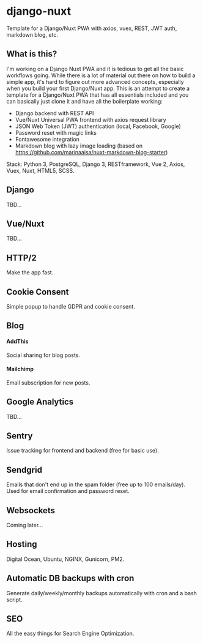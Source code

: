 # django-nuxt
Template for a Django/Nuxt PWA with axios, vuex, REST, JWT auth, markdown blog, etc.

## What is this?
I'm working on a Django Nuxt PWA and it is tedious to get all the basic workflows going. While there is a lot of material out there on how to build a simple app, it's hard to figure out more advanced concepts, especially when you build your first Django/Nuxt app. This is an attempt to create a template for a Django/Nuxt PWA that has all essentials included and you can basically just clone it and have all the boilerplate working:

- Django backend with REST API
- Vue/Nuxt Universal PWA frontend with axios request library
- JSON Web Token (JWT) authentication (local, Facebook, Google)
- Password reset with magic links
- Fontawesome integration
- Markdown blog with lazy image loading (based on https://github.com/marinaaisa/nuxt-markdown-blog-starter)

Stack: Python 3, PostgreSQL, Django 3, RESTframework, Vue 2, Axios, Vuex, Nuxt, HTML5, SCSS.

## Django

TBD...

## Vue/Nuxt

TBD...

## HTTP/2

Make the app fast.

## Cookie Consent

Simple popup to handle GDPR and cookie consent.

## Blog 

#### AddThis

Social sharing for blog posts.

#### Mailchimp

Email subscription for new posts.

## Google Analytics

TBD...

## Sentry

Issue tracking for frontend and backend (free for basic use).

## Sendgrid

Emails that don't end up in the spam folder (free up to 100 emails/day). Used for email confirmation and password reset.

## Websockets

Coming later...

## Hosting

Digital Ocean, Ubuntu, NGINX, Gunicorn, PM2.

## Automatic DB backups with cron

Generate daily/weekly/monthly backups automatically with cron and a bash script.

## SEO

All the easy things for Search Engine Optimization.
